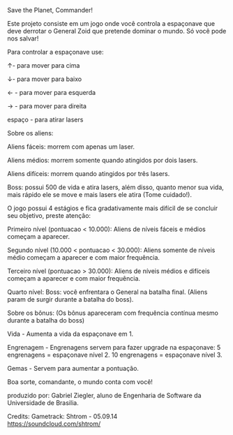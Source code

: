 Save the Planet, Commander!

Este projeto consiste em um jogo onde você controla a espaçonave que deve derrotar o  General Zoid que pretende dominar o mundo. Só você pode nos salvar! 
 
Para controlar a espaçonave use:
 
↑- para mover para cima
 
↓- para mover para baixo
 
← - para mover para esquerda
 
→ - para mover para direita
 
espaço - para atirar lasers
 
Sobre os aliens:

Aliens fáceis: morrem com apenas um laser.

Aliens médios: morrem somente quando atingidos por dois lasers.

Aliens difíceis: morrem quando atingidos por três lasers.

Boss: possui 500 de vida e atira lasers, além disso, quanto menor sua vida, mais rápido ele se move e mais lasers ele atira (Tome cuidado!).

O jogo possui 4 estágios e fica gradativamente mais difícil de se concluir seu objetivo, preste atenção:

Primeiro nível (pontuacao < 10.000): 
	Aliens de níveis fáceis e médios começam a aparecer.

Segundo nível (10.000 < pontuacao < 30.000):
	Aliens somente de níveis médio começam a aparecer e com maior frequência.

Terceiro nível (pontuacao > 30.000): 
	Aliens de níveis médios e difíceis começam a aparecer e com maior frequência.

Quarto nível:
	Boss: você enfrentara o General na batalha final. (Aliens param de surgir durante a batalha do boss).
 
Sobre os bônus:
(Os bônus apareceram com frequência contínua mesmo durante a batalha do boss)

Vida - Aumenta a vida da espaçonave em 1.

Engrenagem - Engrenagens servem para fazer upgrade na espaçonave:
5 engrenagens = espaçonave nível 2.
10 engrenagens = espaçonave nível 3.

Gemas - Servem para aumentar a pontuação.
 
Boa sorte, comandante, o mundo conta com você!


produzido por: Gabriel Ziegler, aluno de Engenharia de Software da Universidade de Brasilia.


Credits:
Gametrack: Shtrom - 05.09.14  
https://soundcloud.com/shtrom/